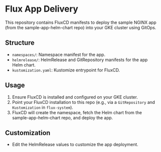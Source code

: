 # Flux App Delivery

This repository contains FluxCD manifests to deploy the sample NGINX app (from the sample-app-helm-chart repo) into your GKE cluster using GitOps.

## Structure
- `namespaces/`: Namespace manifest for the app.
- `helmrelease/`: HelmRelease and GitRepository manifests for the app Helm chart.
- `kustomization.yaml`: Kustomize entrypoint for FluxCD.

## Usage

1. Ensure FluxCD is installed and configured on your GKE cluster.
2. Point your FluxCD installation to this repo (e.g., via a `GitRepository` and `Kustomization` in `flux-system`).
3. FluxCD will create the namespace, fetch the Helm chart from the sample-app-helm-chart repo, and deploy the app.

## Customization
- Edit the HelmRelease values to customize the app deployment. 